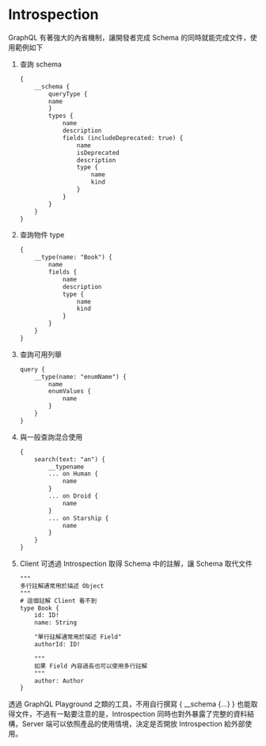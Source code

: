 # Introspection

GraphQL 有著強大的內省機制，讓開發者完成 Schema 的同時就能完成文件，使用範例如下

1. 查詢 schema

	```txt
	{
		__schema {
			queryType {
			name
			}
			types {
				name
				description
				fields (includeDeprecated: true) {
					name
					isDeprecated
					description
					type {
						name
						kind
					}
				}
			}
		}
	}
	```

2. 查詢物件 type

	```txt
	{
		__type(name: "Book") {
			name
			fields {
				name
				description
				type {
					name
					kind
				}
			}
		}
	}
	```

3. 查詢可用列舉

	```txt
	query {
		__type(name: "enumName") {
			name
			enumValues {
				name
			}
		}
	}
	```

4. 與一般查詢混合使用

	```txt
	{
		search(text: "an") {
			__typename
			... on Human {
				name
			}
			... on Droid {
				name
			}
			... on Starship {
				name
			}
		}
	}
	```

5. Client 可透過 Introspection 取得 Schema 中的註解，讓 Schema 取代文件

	```txt
	"""
	多行註解通常用於描述 Object
	"""
	# 這個註解 Client 看不到
	type Book {
		id: ID!
		name: String

		"單行註解通常用於描述 Field"
		authorId: ID!

		"""
		如果 Field 內容過長也可以使用多行註解
		"""
		author: Author
	}
	```

透過 GraphQL Playground 之類的工具，不用自行撰寫 { __schema {...} } 也能取得文件，不過有一點要注意的是，Introspection 同時也對外暴露了完整的資料結構，Server 端可以依照產品的使用情境，決定是否開放 Introspection 給外部使用。